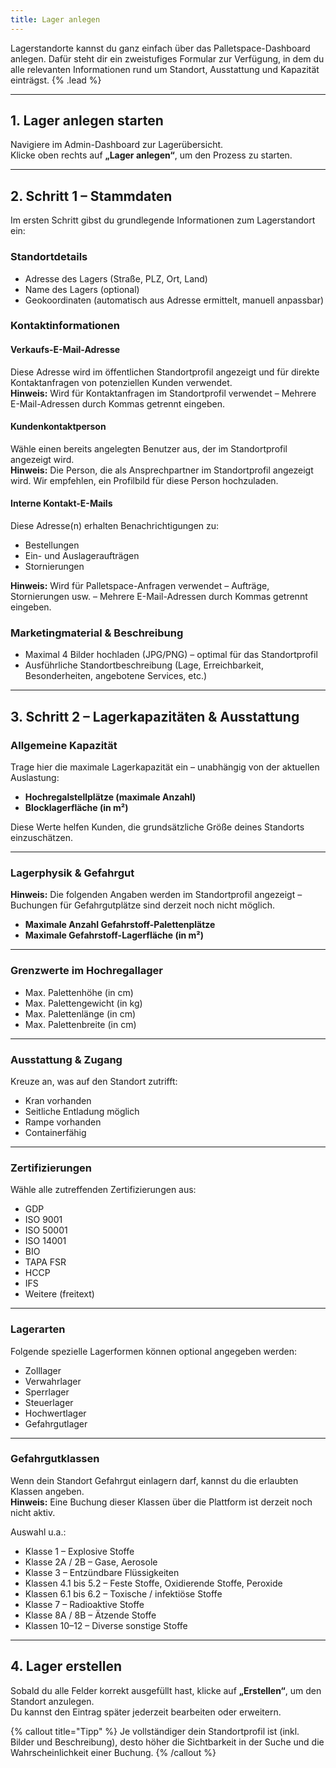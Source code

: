 ```yaml
---
title: Lager anlegen
---
```


Lagerstandorte kannst du ganz einfach über das Palletspace-Dashboard anlegen. Dafür steht dir ein zweistufiges Formular zur Verfügung, in dem du alle relevanten Informationen rund um Standort, Ausstattung und Kapazität einträgst. {% .lead %}

---

## 1. Lager anlegen starten

Navigiere im Admin-Dashboard zur Lagerübersicht.  
Klicke oben rechts auf **„Lager anlegen“**, um den Prozess zu starten.

---

## 2. Schritt 1 – Stammdaten

Im ersten Schritt gibst du grundlegende Informationen zum Lagerstandort ein:

### Standortdetails

- Adresse des Lagers (Straße, PLZ, Ort, Land)
- Name des Lagers (optional)
- Geokoordinaten (automatisch aus Adresse ermittelt, manuell anpassbar)

### Kontaktinformationen

#### Verkaufs-E-Mail-Adresse

Diese Adresse wird im öffentlichen Standortprofil angezeigt und für direkte Kontaktanfragen von potenziellen Kunden verwendet.  
**Hinweis:** Wird für Kontaktanfragen im Standortprofil verwendet – Mehrere E-Mail-Adressen durch Kommas getrennt eingeben.

#### Kundenkontaktperson

Wähle einen bereits angelegten Benutzer aus, der im Standortprofil angezeigt wird.  
**Hinweis:** Die Person, die als Ansprechpartner im Standortprofil angezeigt wird. Wir empfehlen, ein Profilbild für diese Person hochzuladen.

#### Interne Kontakt-E-Mails

Diese Adresse(n) erhalten Benachrichtigungen zu:

- Bestellungen
- Ein- und Auslageraufträgen
- Stornierungen

**Hinweis:** Wird für Palletspace-Anfragen verwendet – Aufträge, Stornierungen usw. – Mehrere E-Mail-Adressen durch Kommas getrennt eingeben.

### Marketingmaterial & Beschreibung

- Maximal 4 Bilder hochladen (JPG/PNG) – optimal für das Standortprofil
- Ausführliche Standortbeschreibung (Lage, Erreichbarkeit, Besonderheiten, angebotene Services, etc.)

---

## 3. Schritt 2 – Lagerkapazitäten & Ausstattung

### Allgemeine Kapazität

Trage hier die maximale Lagerkapazität ein – unabhängig von der aktuellen Auslastung:

- **Hochregalstellplätze (maximale Anzahl)**
- **Blocklagerfläche (in m²)**

Diese Werte helfen Kunden, die grundsätzliche Größe deines Standorts einzuschätzen.

---

### Lagerphysik & Gefahrgut

**Hinweis:** Die folgenden Angaben werden im Standortprofil angezeigt – Buchungen für Gefahrgutplätze sind derzeit noch nicht möglich.

- **Maximale Anzahl Gefahrstoff-Palettenplätze**
- **Maximale Gefahrstoff-Lagerfläche (in m²)**

---

### Grenzwerte im Hochregallager

- Max. Palettenhöhe (in cm)
- Max. Palettengewicht (in kg)
- Max. Palettenlänge (in cm)
- Max. Palettenbreite (in cm)

---

### Ausstattung & Zugang

Kreuze an, was auf den Standort zutrifft:

- Kran vorhanden
- Seitliche Entladung möglich
- Rampe vorhanden
- Containerfähig

---

### Zertifizierungen

Wähle alle zutreffenden Zertifizierungen aus:

- GDP
- ISO 9001
- ISO 50001
- ISO 14001
- BIO
- TAPA FSR
- HCCP
- IFS
- Weitere (freitext)

---

### Lagerarten

Folgende spezielle Lagerformen können optional angegeben werden:

- Zolllager
- Verwahrlager
- Sperrlager
- Steuerlager
- Hochwertlager
- Gefahrgutlager

---

### Gefahrgutklassen

Wenn dein Standort Gefahrgut einlagern darf, kannst du die erlaubten Klassen angeben.  
**Hinweis:** Eine Buchung dieser Klassen über die Plattform ist derzeit noch nicht aktiv.

Auswahl u.a.:

- Klasse 1 – Explosive Stoffe
- Klasse 2A / 2B – Gase, Aerosole
- Klasse 3 – Entzündbare Flüssigkeiten
- Klassen 4.1 bis 5.2 – Feste Stoffe, Oxidierende Stoffe, Peroxide
- Klassen 6.1 bis 6.2 – Toxische / infektiöse Stoffe
- Klasse 7 – Radioaktive Stoffe
- Klasse 8A / 8B – Ätzende Stoffe
- Klassen 10–12 – Diverse sonstige Stoffe

---

## 4. Lager erstellen

Sobald du alle Felder korrekt ausgefüllt hast, klicke auf **„Erstellen“**, um den Standort anzulegen.  
Du kannst den Eintrag später jederzeit bearbeiten oder erweitern.

{% callout title="Tipp" %}
Je vollständiger dein Standortprofil ist (inkl. Bilder und Beschreibung), desto höher die Sichtbarkeit in der Suche und die Wahrscheinlichkeit einer Buchung.
{% /callout %}
